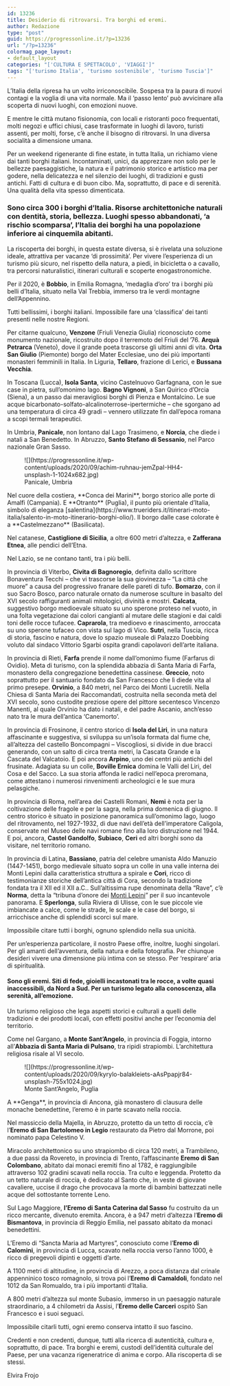 ```yaml
---
id: 13236
title: Desiderio di ritrovarsi. Tra borghi ed eremi.
author: Redazione
type: "post"
guid: https://progressonline.it/?p=13236
url: "/?p=13236"
colormag_page_layout:
- default_layout
categories: "['CULTURA E SPETTACOLO', 'VIAGGI']"
tags: "['turismo Italia', 'turismo sostenibile', 'turismo Tuscia']"
---
```


L’Italia della ripresa ha un volto irriconoscibile. Sospesa tra la paura di nuovi contagi e la voglia di una vita normale. Ma il ‘passo lento’ può avvicinare alla scoperta di nuovi luoghi, con emozioni nuove.

E mentre le città mutano fisionomia, con locali e ristoranti poco frequentati, molti negozi e uffici chiusi, case trasformate in luoghi di lavoro, turisti assenti, per molti, forse, c’è anche il bisogno di ritrovarsi. In una diversa socialità a dimensione umana.

Per un weekend rigenerante di fine estate, in tutta Italia, un richiamo viene dai tanti borghi italiani. Incontaminati, unici, da apprezzare non solo per le bellezze paesaggistiche, la natura e il patrimonio storico e artistico ma per godere, nella delicatezza e nel silenzio dei luoghi, di tradizioni e gusti antichi. Fatti di cultura e di buon cibo. Ma, soprattutto, di pace e di serenità. Una qualità della vita spesso dimenticata.

### Sono circa 300 i borghi d’Italia. Risorse architettoniche naturali con dentità, storia, bellezza. Luoghi spesso abbandonati, ‘a rischio scomparsa’, l’Italia dei borghi ha una popolazione inferiore ai cinquemila abitanti. 

La riscoperta dei borghi, in questa estate diversa, si è rivelata una soluzione ideale, attrattiva per vacanze ‘di prossimità’. Per vivere l’esperienza di un turismo più sicuro, nel rispetto della natura, a piedi, in bicicletta o a cavallo, tra percorsi naturalistici, itinerari culturali e scoperte enogastronomiche.

Per il 2020, è **Bobbio**, in Emilia Romagna, ‘medaglia d’oro’ tra i borghi più belli d’Italia, situato nella Val Trebbia, immerso tra le verdi montagne dell’Appennino.

Tutti bellissimi, i borghi italiani. Impossibile fare una ‘classifica’ dei tanti presenti nelle nostre Regioni.

Per citarne qualcuno, **Venzone** (Friuli Venezia Giulia) riconosciuto come monumento nazionale, ricostruito dopo il terremoto del Friuli del ’76. **Arquà Petrarca** (Veneto), dove il grande poeta trascorse gli ultimi anni di vita. **Orta San Giulio** (Piemonte) borgo del Mater Ecclesiae, uno dei più importanti monasteri femminili in Italia. In Liguria, **Tellaro**, frazione di Lerici, e **Bussana Vecchia**.

 In Toscana (Lucca), **Isola Santa**, vicino Castelnuovo Garfagnana, con le sue case in pietra, sull’omonimo lago. **Bagno Vignoni**, a San Quirico d’Orcia (Siena), a un passo dai meravigliosi borghi di Pienza e Montalcino. Le sue acque bicarbonato-solfato-alcalinoterrose-ipertermiche – che sgorgano ad una temperatura di circa 49 gradi – vennero utilizzate fin dall’epoca romana a scopi termali terapeutici.

In Umbria, **Panicale**, non lontano dal Lago Trasimeno, e **Norcia**, che diede i natali a San Benedetto. In Abruzzo, **Santo Stefano di Sessanio**, nel Parco nazionale Gran Sasso.

<div class="wp-block-image"><figure class="alignleft size-large is-resized">![](https://progressonline.it/wp-content/uploads/2020/09/achim-ruhnau-jemZpaI-HH4-unsplash-1-1024x682.jpg)<figcaption>Panicale, Umbria</figcaption></figure></div>Nel cuore della costiera, **Conca dei Marini**, borgo storico alle porte di Amalfi (Campania). E **Otranto** (Puglia), il punto più orientale d’Italia, simbolo di eleganza [salentina](https://www.trueriders.it/itinerari-moto-italia/salento-in-moto-itinerario-borghi-olio/). Il borgo dalle case colorate è a **Castelmezzano** (Basilicata).

Nel catanese, **Castiglione di Sicilia**, a oltre 600 metri d’altezza, e **Zafferana Etnea**, alle pendici dell’Etna.

Nel Lazio, se ne contano tanti, tra i più belli.

In provincia di Viterbo, **Civita di Bagnoregio**, definita dallo scrittore Bonaventura Tecchi – che vi trascorse la sua giovinezza – “La città che muore” a causa del progressivo franare delle pareti di tufo. **Bomarzo**, con il suo Sacro Bosco, parco naturale ornato da numerose sculture in basalto del XVI secolo raffiguranti animali mitologici, divinità e mostri. **Calcata**, suggestivo borgo medioevale situato su uno sperone proteso nel vuoto, in una folta vegetazione dai colori cangianti al mutare delle stagioni e dai caldi toni delle rocce tufacee. **Caprarola**, tra medioevo e rinascimento, arroccata su uno sperone tufaceo con vista sul lago di Vico. **Sutri**, nella Tuscia, ricca di storia, fascino e natura, dove lo spazio museale di Palazzo Doebbing voluto dal sindaco Vittorio Sgarbi ospita grandi capolavori dell’arte italiana.

In provincia di Rieti, **Farfa** prende il nome dall’omonimo fiume (Farfarus di Ovidio). Meta di turismo, con la splendida abbazia di Santa Maria di Farfa, monastero della congregazione benedettina cassinese. **Greccio**, noto soprattutto per il santuario fondato da San Francesco che lì diede vita al primo presepe. **Orvinio**, a 840 metri, nel Parco dei Monti Lucretili. Nella Chiesa di Santa Maria dei Raccomandati, costruita nella seconda metà del XVI secolo, sono custodite preziose opere del pittore secentesco Vincenzo Manenti, al quale Orvinio ha dato i natali, e del padre Ascanio, anch’esso nato tra le mura dell’antica ‘Canemorto’.

In provincia di Frosinone, il centro storico di **Isola del Liri**, in una natura affascinante e suggestiva, si sviluppa su un’isola formata dal fiume che, all’altezza del castello Boncompagni – Viscogliosi, si divide in due bracci generando, con un salto di circa trenta metri, la Cascata Grande e la Cascata del Valcatoio. E poi ancora **Arpino**, uno dei centri più antichi del frusinate. Adagiata su un colle, **Boville Ernica** domina le Valli del Liri, del Cosa e del Sacco. La sua storia affonda le radici nell’epoca preromana, come attestano i numerosi rinvenimenti archeologici e le sue mura pelasgiche.

In provincia di Roma, nell’area dei Castelli Romani, **Nemi** è nota per la coltivazione delle fragole e per la sagra, nella prima domenica di giugno. Il centro storico è situato in posizione panoramica sull’omonimo lago, luogo del ritrovamento, nel 1927-1932, di due navi dell’età dell’imperatore Caligola, conservate nel Museo delle navi romane fino alla loro distruzione nel 1944. E poi, ancora, **Castel Gandolfo**, **Subiaco**, **Ceri** ed altri borghi sono da visitare, nel territorio romano.

 In provincia di Latina, **Bassiano**, patria del celebre umanista Aldo Manuzio (1447-1451), borgo medievale situato sopra un colle in una valle interna dei Monti Lepini dalla caratteristica struttura a spirale e **Cori**, ricco di testimonianze storiche dell’antica città di Cora, secondo la tradizione fondata tra il XII ed il XII a.C.. Sull’altissima rupe denominata della “Rave”, c’è **Norma**, detta la “tribuna d’onore dei [Monti Lepini](https://www.lazionascosto.it/escursioni-sentieri-trekking-lazio/monti-lepini/)” per il suo incantevole panorama. E **Sperlonga**, sulla Riviera di Ulisse, con le sue piccole vie imbiancate a calce, come le strade, le scale e le case del borgo, si arricchisce anche di splendidi scorci sul mare.

Impossibile citare tutti i borghi, ognuno splendido nella sua unicità.

Per un’esperienza particolare, il nostro Paese offre, inoltre, luoghi singolari. Per gli amanti dell’avventura, della natura e della fotografia. Per chiunque desideri vivere una dimensione più intima con se stesso. Per ‘respirare’ aria di spiritualità.

#### Sono gli eremi. Siti di fede, gioielli incastonati tra le rocce, a volte quasi inaccessibili, da Nord a Sud. Per un turismo legato alla conoscenza, alla serenità, all’emozione. 

Un turismo religioso che lega aspetti storici e culturali a quelli delle tradizioni e dei prodotti locali, con effetti positivi anche per l’economia del territorio.

Come nel Gargano, a **Monte Sant’Angelo**, in provincia di Foggia, intorno all’**Abbazia di Santa Maria di Pulsano**, tra ripidi strapiombi. L’architettura religiosa risale al VI secolo.

<div class="wp-block-image"><figure class="alignright size-large is-resized">![](https://progressonline.it/wp-content/uploads/2020/09/kyrylo-balakleiets-aAsPpapjr84-unsplash-755x1024.jpg)<figcaption>Monte Sant’Angelo, Puglia</figcaption></figure></div>A **Genga**, in provincia di Ancona, già monastero di clausura delle monache benedettine, l’eremo è in parte scavato nella roccia.

Nel massiccio della Majella, in Abruzzo, protetto da un tetto di roccia, c’è l’**Eremo di San Bartolomeo in Legio** restaurato da Pietro dal Morrone, poi nominato papa Celestino V.

Miracolo architettonico su uno strapiombo di circa 120 metri, a Trambileno, a due passi da Rovereto, in provincia di Trento, l’affascinante **Eremo di San Colombano**, abitato dai monaci eremiti fino al 1782, è raggiungibile attraverso 102 gradini scavati nella roccia. Tra culto e leggenda. Protetto da un tetto naturale di roccia, è dedicato al Santo che, in veste di giovane cavaliere, uccise il drago che provocava la morte di bambini battezzati nelle acque del sottostante torrente Leno.

Sul Lago Maggiore, **l’Eremo di Santa Caterina dal Sasso** fu costruito da un ricco mercante, divenuto eremita. Ancora, è a 947 metri d’altezza l’**Eremo di Bismantova**, in provincia di Reggio Emilia, nel passato abitato da monaci benedettini.

L’Eremo di “Sancta Maria ad Martyres”, conosciuto come l’**Eremo di Calomini**, in provincia di Lucca, scavato nella roccia verso l’anno 1000, è ricco di pregevoli dipinti e oggetti d’arte.

A 1100 metri di altitudine, in provincia di Arezzo, a poca distanza dal crinale appenninico tosco romagnolo, si trova poi l’**Eremo di Camaldoli**, fondato nel 1012 da San Romualdo, tra i più importanti d’Italia.

A 800 metri d’altezza sul monte Subasio, immerso in un paesaggio naturale straordinario, a 4 chilometri da Assisi, l’**Eremo delle Carceri** ospitò San Francesco e i suoi seguaci.

Impossibile citarli tutti, ogni eremo conserva intatto il suo fascino.

Credenti e non credenti, dunque, tutti alla ricerca di autenticità, cultura e, soprattutto, di pace. Tra borghi e eremi, custodi dell’identità culturale del Paese, per una vacanza rigeneratrice di anima e corpo. Alla riscoperta di se stessi.

Elvira Frojo